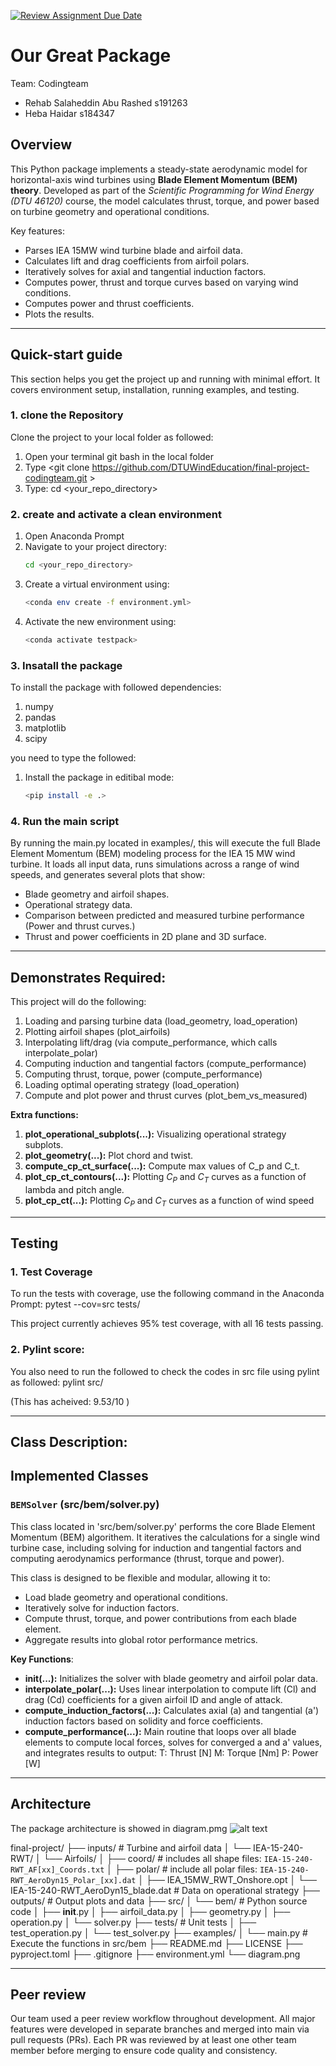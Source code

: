 [![Review Assignment Due Date](https://classroom.github.com/assets/deadline-readme-button-22041afd0340ce965d47ae6ef1cefeee28c7c493a6346c4f15d667ab976d596c.svg)](https://classroom.github.com/a/zjSXGKeR)
# Our Great Package

Team: Codingteam
- Rehab Salaheddin Abu Rashed   s191263
- Heba Haidar                   s184347

## Overview

This Python package implements a steady-state aerodynamic model for horizontal-axis wind turbines using **Blade Element Momentum (BEM) theory**. Developed as part of the *Scientific Programming for Wind Energy (DTU 46120)* course, the model calculates thrust, torque, and power based on turbine geometry and operational conditions.

Key features:
- Parses IEA 15MW wind turbine blade and airfoil data.
- Calculates lift and drag coefficients from airfoil polars.
- Iteratively solves for axial and tangential induction factors.
- Computes power, thrust and torque curves based on varying wind conditions.
- Computes power and thrust coefficients.
- Plots the results.


-------------------------------------------------------------------------
## Quick-start guide

This section helps you get the project up and running with minimal effort. It covers environment setup, installation, running examples, and testing.

### 1. clone the Repository

Clone the project to your local folder as followed:
1. Open your terminal git bash in the local folder
2. Type <git clone https://github.com/DTUWindEducation/final-project-codingteam.git >
3. Type: cd <your_repo_directory> 
 
### 2. create and activate a clean environment
1. Open Anaconda Prompt
2. Navigate to your project directory:
   ```bash
   cd <your_repo_directory>
3. Create a virtual environment using:
    ```bash
    <conda env create -f environment.yml>
4. Activate the new environment using: 
    ```bash
    <conda activate testpack>
 

### 3. Insatall the package

To install the package with followed dependencies:
1. numpy
2. pandas
3. matplotlib
4. scipy
 
you need to type the followed:
1. Install the package in editibal mode:
    ```bash
    <pip install -e .>

### 4. Run the main script
By running the main.py located in examples/, this will execute the full Blade Element Momentum (BEM) modeling process for the IEA 15 MW wind turbine. It loads all input data, runs simulations across a range of wind speeds, and generates several plots that show:
- Blade geometry and airfoil shapes.
- Operational strategy data.
- Comparison between predicted and measured turbine performance (Power and thrust curves.)
- Thrust and power coefficients in 2D plane and 3D surface.

-------------------------------------------------------------------------
## Demonstrates Required:
This project will do the following:
1. Loading and parsing turbine data (load_geometry, load_operation)
2. Plotting airfoil shapes (plot_airfoils)
3. Interpolating lift/drag (via compute_performance, which calls interpolate_polar)
4. Computing induction and tangential factors (compute_performance)
5. Computing thrust, torque, power (compute_performance)
6. Loading optimal operating strategy (load_operation)
7. Compute and plot power and thrust curves (plot_bem_vs_measured)


**Extra functions:**
1. **plot_operational_subplots(...):** Visualizing operational strategy subplots.
2. **plot_geometry(...):** Plot chord and twist.
3. **compute_cp_ct_surface(...):** Compute max values of C_p and C_t.
4. **plot_cp_ct_contours(...):** Plotting $C_P$ and $C_T$ curves as a function of lambda and pitch angle.
5. **plot_cp_ct(...):** Plotting $C_P$ and $C_T$ curves as a function of wind speed 


-------------------------------------------------------------------------
## Testing 

### 1. Test Coverage

To run the tests with coverage, use the following command in the Anaconda Prompt:
pytest --cov=src tests/

This project currently achieves 95% test coverage, with all 16 tests passing.

### 2. Pylint score:
You also need to run the followed to check the codes in src file using pylint as followed: <pylint src/>
pylint src/

(This has acheived: 9.53/10  )

-------------------------------------------------------------------------
## Class Description:
## Implemented Classes

### `BEMSolver` (src/bem/solver.py)
This class located in 'src/bem/solver.py' performs the core Blade Element Momentum (BEM) algorithem. It iteratives the calculations for a single wind turbine case, including solving for induction and tangential factors and computing aerodynamics performance (thrust, torque and power). 

This class is designed to be flexible and modular, allowing it to:
- Load blade geometry and operational conditions.
- Iteratively solve for induction factors.
- Compute thrust, torque, and power contributions from each blade element.
- Aggregate results into global rotor performance metrics.


**Key Functions**:
- **__init__(...):** Initializes the solver with blade geometry and airfoil polar data.
- **interpolate_polar(...):** Uses linear interpolation to compute lift (Cl) and drag (Cd) coefficients for a given airfoil ID and angle of attack.
- **compute_induction_factors(...):** Calculates axial (a) and tangential (a') induction factors based on solidity and force coefficients.
- **compute_performance(...):** Main routine that loops over all blade elements to compute local forces, solves for converged a and a' values, and integrates results to output:
T: Thrust [N]
M: Torque [Nm]
P: Power [W]

-------------------------------------------------------------------------

## Architecture
The package architecture is showed in diagram.pmg
![alt text](diagram.png)


final-project/
├── inputs/                  # Turbine and airfoil data
│   └── IEA-15-240-RWT/
│       └── Airfoils/
│           ├── coord/                                # includes all shape files: `IEA-15-240-RWT_AF[xx]_Coords.txt`
│           ├── polar/                                # include all polar files: `IEA-15-240-RWT_AeroDyn15_Polar_[xx].dat`
│           ├── IEA_15MW_RWT_Onshore.opt
│           └── IEA-15-240-RWT_AeroDyn15_blade.dat    # Data on operational strategy
├── outputs/                                          # Output plots and data
├── src/
│   └── bem/                                          # Python source code
│       ├── __init__.py
│       ├── airfoil_data.py
│       ├── geometry.py
│       ├── operation.py
│       └── solver.py
├── tests/                                            # Unit tests
│   ├── test_operation.py
│   └── test_solver.py
├── examples/
│   └── main.py                                       # Execute the functions in src/bem
├── README.md
├── LICENSE
├── pyproject.toml
├── .gitignore
├── environment.yml
└── diagram.png

-------------------------------------------------------------------------
## Peer review

Our team used a peer review workflow throughout development. All major features were developed in separate branches and merged into main via pull requests (PRs). Each PR was reviewed by at least one other team member before merging to ensure code quality and consistency.

